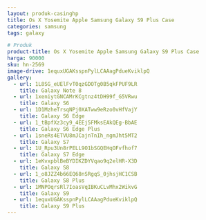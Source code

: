 ```yaml
---
layout: produk-casinghp
title: Os X Yosemite Apple Samsung Galaxy S9 Plus Case
categories: samsung
tags: galaxy

# Produk
product-title: Os X Yosemite Apple Samsung Galaxy S9 Plus Case
harga: 90000
sku: hn-2569
image-drive: 1equxUGAKsspnPylLCAAagPdueKviklpQ
gallery:
  - url: 1L8SG_eUElFvT0qzGDOTg0B5qkFPUF9LR
    title: Galaxy Note 8
  - url: 1xeniytGNCAMrKCgtnz4tDH99f_G5VRwu
    title: Galaxy S6
  - url: 1D1MzheTrsqNPj0XATww9eRzo0vHfVajY
    title: Galaxy S6 Edge
  - url: 1_tBpfXz3cy9_4EEj5FMksEAkQEg-BbAE
    title: Galaxy S6 Edge Plus
  - url: 1sneRs4ETVU8mJCajnTnIh_ngmJht5MT2
    title: Galaxy S7
  - url: 1U_Rpu3Un8rPELL9O1bSGQEHqOFvfhof7
    title: Galaxy S7 Edge
  - url: 1eKvxpblBeBYDIKZDYVqao9q2elHR-X3D
    title: Galaxy S8
  - url: 1_o8JZZ4b66EQ68nSRgqS_0jhsjHC1CSB
    title: Galaxy S8 Plus
  - url: 1MNPOqrsRl7IoasVqIBKuCLvMhx2WikvG
    title: Galaxy S9
  - url: 1equxUGAKsspnPylLCAAagPdueKviklpQ
    title: Galaxy S9 Plus
---
```

